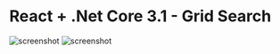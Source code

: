 # React + .Net Core 3.1 - Grid Search
![screenshot](https://go.aws/2YD6M4Q)
![screenshot](https://go.aws/2YFTswq)
